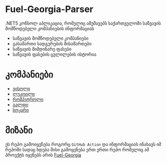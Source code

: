 # Fuel-Georgia-Parser

.NET5 კონსოლ აპლიკაცია, რომელიც ამუშავებს საქართველოში საწვავის მომწოდებელი კომპანიების ინფორმაციას
* საწვავის მომწოდებელი კომპანიები
* გასამართი სადგურების მისამართები
* საწვავის მიმდინარე ფასები
* საწვავის ფასების ცვლილების ისტორია

# კომპანიები
* [ვისოლი](http://www.wissol.ge/)
* [ლუკოილი](http://www.lukoil.ge/)
* [რომპეტროლი](https://www.rompetrol.ge/)
* [გალფი](https://gulf.ge/)
* [სოკარი](https://www.sgp.ge/ge/)

# მიზანი
ეს რეპო გამოიყენება როგორც ```GitHub Action``` და ინფორმაციას ინახავს იმ რეპოში სადაც ხდება მისი გამოყენება
ერთ ერთი რეპო რომელიც ამ პროექტს იყენებს არის [Fuel-Georgia](https://github.com/mister-giga/Fuel-Georgia)

